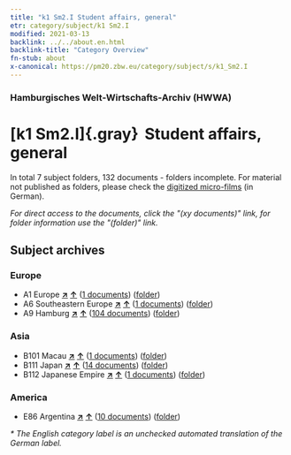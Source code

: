 ```yaml
---
title: "k1 Sm2.I Student affairs, general"
etr: category/subject/k1 Sm2.I
modified: 2021-03-13
backlink: ../../about.en.html
backlink-title: "Category Overview"
fn-stub: about
x-canonical: https://pm20.zbw.eu/category/subject/s/k1_Sm2.I
---
```


### Hamburgisches Welt-Wirtschafts-Archiv (HWWA)
# [k1 Sm2.I]{.gray}&#8201; Student affairs, general&#160; 





In total 7 subject folders, 132 documents - folders incomplete.
For material not published as folders, please check the [digitized micro-films](/film/h1_sh.de.html) (in German).

_For direct access to the documents, click the "(xy documents)" link, for folder information use the "(folder)" link._

## Subject archives



### Europe

- A1 Europe [**&nearr;**](../../../geo/i/140892/about.en.html "Europe (all folders)") [**&uarr;**](../../../geo/about.en.html#A1 "Country category system") (<a href="https://pm20.zbw.eu/dfgview/sh/140892,144716" title="about: Europe : Student affairs, general" target="_blank">1 documents</a>) ([folder](../../../../folder/sh/1408xx/140892/1447xx/144716/about.en.html))
- A6 Southeastern Europe [**&nearr;**](../../../geo/i/140900/about.en.html "Southeastern Europe (all folders)") [**&uarr;**](../../../geo/about.en.html#A6 "Country category system") (<a href="https://pm20.zbw.eu/dfgview/sh/140900,144716" title="about: Southeastern Europe : Student affairs, general" target="_blank">1 documents</a>) ([folder](../../../../folder/sh/1409xx/140900/1447xx/144716/about.en.html))
- A9 Hamburg [**&nearr;**](../../../geo/i/140905/about.en.html "Hamburg (all folders)") [**&uarr;**](../../../geo/about.en.html#A9 "Country category system") (<a href="https://pm20.zbw.eu/dfgview/sh/140905,144716" title="about: Hamburg : Student affairs, general" target="_blank">104 documents</a>) ([folder](../../../../folder/sh/1409xx/140905/1447xx/144716/about.en.html))

### Asia

- B101 Macau [**&nearr;**](../../../geo/i/141267/about.en.html "Macau (all folders)") [**&uarr;**](../../../geo/about.en.html#B101 "Country category system") (<a href="https://pm20.zbw.eu/dfgview/sh/141267,144716" title="about: Macau : Student affairs, general" target="_blank">1 documents</a>) ([folder](../../../../folder/sh/1412xx/141267/1447xx/144716/about.en.html))
- B111 Japan [**&nearr;**](../../../geo/i/141272/about.en.html "Japan (all folders)") [**&uarr;**](../../../geo/about.en.html#B111 "Country category system") (<a href="https://pm20.zbw.eu/dfgview/sh/141272,144716" title="about: Japan : Student affairs, general" target="_blank">14 documents</a>) ([folder](../../../../folder/sh/1412xx/141272/1447xx/144716/about.en.html))
- B112 Japanese Empire [**&nearr;**](../../../geo/i/141273/about.en.html "Japanese Empire (all folders)") [**&uarr;**](../../../geo/about.en.html#B112 "Country category system") (<a href="https://pm20.zbw.eu/dfgview/sh/141273,144716" title="about: Japanese Empire : Student affairs, general" target="_blank">1 documents</a>) ([folder](../../../../folder/sh/1412xx/141273/1447xx/144716/about.en.html))

### America

- E86 Argentina [**&nearr;**](../../../geo/i/141692/about.en.html "Argentina (all folders)") [**&uarr;**](../../../geo/about.en.html#E86 "Country category system") (<a href="https://pm20.zbw.eu/dfgview/sh/141692,144716" title="about: Argentina : Student affairs, general" target="_blank">10 documents</a>) ([folder](../../../../folder/sh/1416xx/141692/1447xx/144716/about.en.html))


_* The English category label is an unchecked automated translation of the German label._

